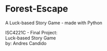 # Forest-Escape
A Luck-based Story Game - made with Python

ISC4221C - Final Project:<br>
Luck-based Story Game <br>
by: Andres Candido
